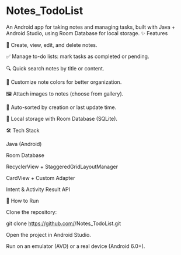 # Notes_TodoList
An Android app for taking notes and managing tasks, built with Java + Android Studio, using Room Database for local storage.
✨ Features

📝 Create, view, edit, and delete notes.

✅ Manage to-do lists: mark tasks as completed or pending.

🔍 Quick search notes by title or content.

🎨 Customize note colors for better organization.

🖼️ Attach images to notes (choose from gallery).

📅 Auto-sorted by creation or last update time.

💾 Local storage with Room Database (SQLite).

🛠️ Tech Stack

Java (Android)

Room Database

RecyclerView + StaggeredGridLayoutManager

CardView + Custom Adapter

Intent & Activity Result API

🚀 How to Run
  
Clone the repository:                                                  

git clone https://github.com/<Giangvp689>/Notes_TodoList.git


Open the project in Android Studio.

Run on an emulator (AVD) or a real device (Android 6.0+).
